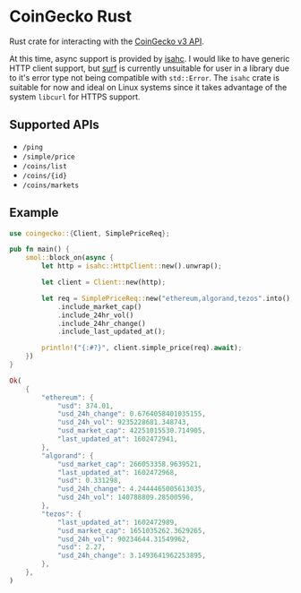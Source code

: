 
# CoinGecko Rust

Rust crate for interacting with the [CoinGecko v3 API](https://www.coingecko.com/en/api).

At this time, async support is provided by [isahc](https://lib.rs/crates/isahc). I would like to have generic HTTP client support, but [surf](https://lib.rs/crates/surf) is currently unsuitable for user in a library due to it's error type not being compatible with `std::Error`. The `isahc` crate is suitable for now and ideal on Linux systems since it takes advantage of the system `libcurl` for HTTPS support.

## Supported APIs

- `/ping`
- `/simple/price`
- `/coins/list`
- `/coins/{id}`
- `/coins/markets`

## Example

```rust
use coingecko::{Client, SimplePriceReq};

pub fn main() {
    smol::block_on(async {
        let http = isahc::HttpClient::new().unwrap();

        let client = Client::new(http);

        let req = SimplePriceReq::new("ethereum,algorand,tezos".into(), "usd".into())
            .include_market_cap()
            .include_24hr_vol()
            .include_24hr_change()
            .include_last_updated_at();

        println!("{:#?}", client.simple_price(req).await);
    })
}
```

```rust
Ok(
    {
        "ethereum": {
            "usd": 374.01,
            "usd_24h_change": 0.6764058401035155,
            "usd_24h_vol": 9235228681.348743,
            "usd_market_cap": 42251015530.714905,
            "last_updated_at": 1602472941,
        },
        "algorand": {
            "usd_market_cap": 266053358.9639521,
            "last_updated_at": 1602472968,
            "usd": 0.331298,
            "usd_24h_change": 4.2444465005613035,
            "usd_24h_vol": 140788809.28500596,
        },
        "tezos": {
            "last_updated_at": 1602472989,
            "usd_market_cap": 1651035262.3629265,
            "usd_24h_vol": 90234644.31549962,
            "usd": 2.27,
            "usd_24h_change": 3.1493641962253895,
        },
    },
)
```